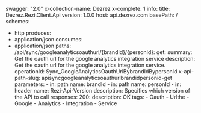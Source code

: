 swagger: "2.0"
x-collection-name: Dezrez
x-complete: 1
info:
  title: Dezrez.Rezi.Client.Api
  version: 1.0.0
host: api.dezrez.com
basePath: /
schemes:
- http
produces:
- application/json
consumes:
- application/json
paths:
  /api/sync/googleanalyticsoauthurl/{brandId}/{personId}:
    get:
      summary: Get the oauth url for the google analytics integration service
      description: Get the oauth url for the google analytics integration service.
      operationId: Sync_GoogleAnalyticsOauthUrlBybrandIdBypersonId
      x-api-path-slug: apisyncgoogleanalyticsoauthurlbrandidpersonid-get
      parameters:
      - in: path
        name: brandId
      - in: path
        name: personId
      - in: header
        name: Rezi-Api-Version
        description: Specifies which version of the API to call
      responses:
        200:
          description: OK
      tags:
      - Oauth
      - Urlthe
      - Google
      - Analytics
      - Integration
      - Service